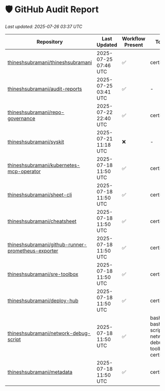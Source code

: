 # 🛡️ GitHub Audit Report

_Last updated: 2025-07-26 03:37 UTC_

| Repository | Last Updated | Workflow Present | Topics | Branch |
|------------|---------------|------------------|------|--------|
| [thineshsubramani/thineshsubramani](https://github.com/thineshsubramani/thineshsubramani) | 2025-07-25 07:46 UTC | ✅ | certified | master |
| [thineshsubramani/audit-reports](https://github.com/thineshsubramani/audit-reports) | 2025-07-25 03:41 UTC | ✅ | - | main |
| [thineshsubramani/repo-governance](https://github.com/thineshsubramani/repo-governance) | 2025-07-22 22:40 UTC | ✅ | certified | main |
| [thineshsubramani/syskit](https://github.com/thineshsubramani/syskit) | 2025-07-21 11:18 UTC | ❌ | - | main |
| [thineshsubramani/kubernetes-mcp-operator](https://github.com/thineshsubramani/kubernetes-mcp-operator) | 2025-07-18 11:50 UTC | ✅ | certified | main |
| [thineshsubramani/sheet-cli](https://github.com/thineshsubramani/sheet-cli) | 2025-07-18 11:50 UTC | ✅ | certified | main |
| [thineshsubramani/cheatsheet](https://github.com/thineshsubramani/cheatsheet) | 2025-07-18 11:50 UTC | ✅ | certified | main |
| [thineshsubramani/github-runner-prometheus-exporter](https://github.com/thineshsubramani/github-runner-prometheus-exporter) | 2025-07-18 11:50 UTC | ✅ | certified | main |
| [thineshsubramani/sre-toolbox](https://github.com/thineshsubramani/sre-toolbox) | 2025-07-18 11:50 UTC | ✅ | certified | main |
| [thineshsubramani/deploy-hub](https://github.com/thineshsubramani/deploy-hub) | 2025-07-18 11:50 UTC | ✅ | certified | main |
| [thineshsubramani/network-debug-script](https://github.com/thineshsubramani/network-debug-script) | 2025-07-18 11:50 UTC | ✅ | bash, bash-script, network-debugging, toolbox, certified | main |
| [thineshsubramani/metadata](https://github.com/thineshsubramani/metadata) | 2025-07-18 11:50 UTC | ✅ | certified | main |
